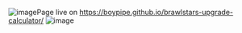 ![image](https://github.com/user-attachments/assets/933d5838-7f2b-43bc-828e-cdf46bbef042)Page live on https://boypipe.github.io/brawlstars-upgrade-calculator/
![image](https://github.com/user-attachments/assets/fa7f5092-0a27-4164-9e48-321ea459148d)
